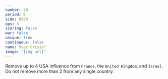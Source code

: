 ```yaml
---
number: 28
period: E
side: USSR
ops: 3
scoring: false
war: false
unique: true
continuous: false
name: Suez Crisis*
image: "[img url]"
---
```

Remove up to 4 USA influence from `France`, the `United Kingdom`, and `Israel`. Do not remove more than 2 from any single country.
